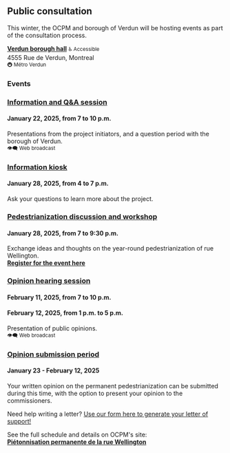 ## Public consultation

This winter, the OCPM and borough of Verdun will be hosting events as part of the consultation process.

**[Verdun borough hall](https://maps.app.goo.gl/zbKSuApg6Sc211Fv6)** <small>♿️ Accessible</small>  
4555 Rue de Verdun, Montreal  
<small>🚇 Métro Verdun</small>  

<h3 style="margin-block-end: 0.5em;">Events</h3>  

### <a href="https://ocpm.qc.ca/fr/wellington#:~:text=2025-,S%C3%A9ance,questions%2Dr%C3%A9ponses" target="_blank" rel="noopeners">Information and Q&A session</a>

#### January 22, 2025, from 7 to 10 p.m.

Presentations from the project initiators, and a question period with the borough of Verdun.  
<small>👁️‍🗨️ Web broadcast</small>

### <a href="https://ocpm.qc.ca/fr/wellington#:~:text=Kiosque%20d'information" target="_blank" rel="noopeners">Information kiosk</a>

#### January 28, 2025, from 4 to 7 p.m.

Ask your questions to learn more about the project.

### <a href="https://ocpm.qc.ca/fr/wellington#:~:text=Atelier%2Ddiscussion%20sur%20la%20pi%C3%A9tonnisation" target="_blank" rel="noopeners">Pedestrianization discussion and workshop</a>

#### January 28, 2025, from 7 to 9:30 p.m.

Exchange ideas and thoughts on the year-round pedestrianization of rue Wellington.  
<strong><a href="https://www.eventbrite.ca/e/atelier-collaboratif-pietonnisation-permanente-de-la-rue-wellington-tickets-1119897636979?aff=oddtdtcreator" target="_blank">Register for the event here</a></strong>


### <a href="https://ocpm.qc.ca/fr/wellington#:~:text=S%C3%A9ance%20d'audition%20des%20opinions" target="_blank" rel="noopeners">Opinion hearing session</a>

#### February 11, 2025, from 7 to 10 p.m.

#### February 12, 2025, from 1 p.m. to 5 p.m.

Presentation of public opinions.  
<small>👁️‍🗨️ Web broadcast</small>

### <a href="https://ocpm.qc.ca/fr/wellington#:~:text=P%C3%A9riode%20pour%20exprimer%20son%20opinion" target="_blank" rel="noopeners">Opinion submission period</a>

#### January 23 - February 12, 2025

Your written opinion on the permanent pedestrianization can be submitted during this time, with the option to present your opinion to the commissioners.

Need help writing a letter? [Use our form here to generate your letter of support!](/en/write-a-letter)

See the full schedule and details on OCPM's site:  
<strong><a href="https://ocpm.qc.ca/fr/wellington" target="_blank">Piétonnisation permanente de la rue Wellington</a></strong>
